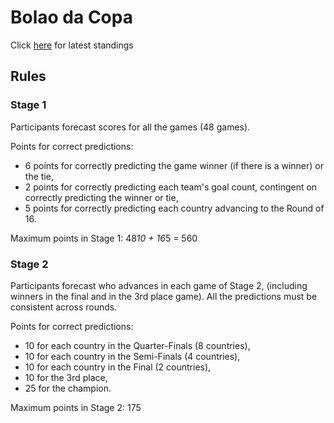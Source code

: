 # Bolao da Copa

Click [here](/table/standings.csv) for latest standings

## Rules
### Stage 1
Participants forecast scores for all the games (48 games).

Points for correct predictions:
- 6 points for correctly predicting the game winner (if there is a winner) or the tie,
- 2 points for correctly predicting each team's goal count, contingent on correctly predicting the winner or tie,
- 5 points for correctly predicting each country advancing to the Round of 16.

Maximum points in Stage 1: 48*10 + 16*5 = 560 

### Stage 2
Participants forecast who advances in each game of Stage 2, (including winners in the final and in the 3rd place game).
All the predictions must be consistent across rounds.

Points for correct predictions:
- 10 for each country in the Quarter-Finals (8 countries),
- 10 for each country in the Semi-Finals (4 countries),
- 10 for each country in the Final (2 countries),
- 10 for the 3rd place,
- 25 for the champion.

Maximum points in Stage 2: 175

